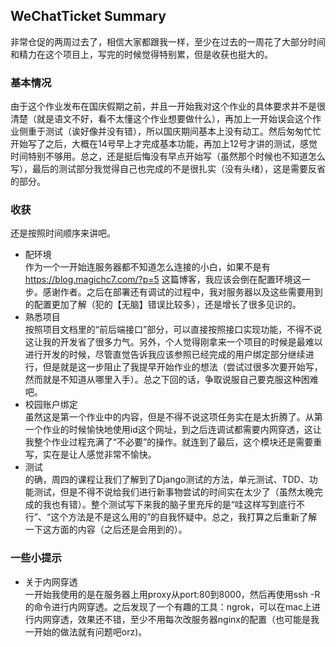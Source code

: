 ## WeChatTicket Summary
非常仓促的两周过去了，相信大家都跟我一样，至少在过去的一周花了大部分时间和精力在这个项目上，写完的时候觉得特别累，但是收获也挺大的。
### 基本情况
由于这个作业发布在国庆假期之前，并且一开始我对这个作业的具体要求并不是很清楚（就是语文不好，看不太懂这个作业想要做什么），再加上一开始误会这个作业侧重于测试（诶好像并没有错），所以国庆期间基本上没有动工。然后匆匆忙忙开始写了之后，大概在14号早上才完成基本功能，再加上12号才讲的测试，感觉时间特别不够用。总之，还是挺后悔没有早点开始写（虽然那个时候也不知道怎么写），最后的测试部分我觉得自己也完成的不是很扎实（没有头绪），这是需要反省的部分。
### 收获
还是按照时间顺序来讲吧。
- 配环境\
作为一个一开始连服务器都不知道怎么连接的小白，如果不是有 https://blog.magichc7.com/?p=5 这篇博客，我应该会倒在配置环境这一步。感谢作者。之后在部署还有调试的过程中，我对服务器以及这些需要用到的配置更加了解（犯的【无脑】错误比较多），还是增长了很多见识的。
- 熟悉项目\
按照项目文档里的“前后端接口”部分，可以直接按照接口实现功能，不得不说这让我的开发省了很多力气。另外，个人觉得刚拿来一个项目的时候是最难以进行开发的时候，尽管直觉告诉我应该参照已经完成的用户绑定部分继续进行，但是就是这一步阻止了我提早开始作业的想法（尝试过很多次要开始写，然而就是不知道从哪里入手）。总之下回的话，争取说服自己要克服这种困难吧。
- 校园账户绑定\
虽然这是第一个作业中的内容，但是不得不说这项任务实在是太折腾了。从第一个作业的时候愉快地使用id这个网址，到之后连调试都需要内网穿透，这让我整个作业过程充满了“不必要”的操作。就连到了最后，这个模块还是需要重写，实在是让人感觉非常不愉快。
- 测试\
的确，周四的课程让我们了解到了Django测试的方法，单元测试、TDD、功能测试，但是不得不说给我们进行新事物尝试的时间实在太少了（虽然太晚完成的我也有错）。整个测试写下来我的脑子里充斥的是“哇这样写到底行不行”、“这个方法是不是这么用的”的自我怀疑中。总之，我打算之后重新了解一下这方面的内容（之后还是会用到的）。
### 一些小提示
- 关于内网穿透\
一开始我使用的是在服务器上用proxy从port:80到8000，然后再使用ssh -R的命令进行内网穿透。之后发现了一个有趣的工具：ngrok，可以在mac上进行内网穿透，效果还不错，至少不用每次改服务器nginx的配置（也可能是我一开始的做法就有问题吧orz)。

